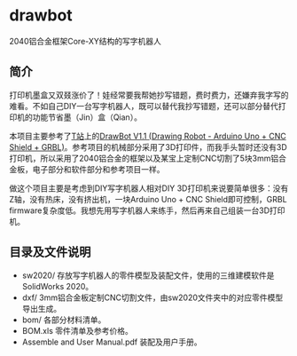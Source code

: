 ﻿# drawbot
2040铝合金框架Core-XY结构的写字机器人

## 简介
打印机墨盒又双叕涨价了！娃经常要我帮她抄写错题，费时费力，还嫌弃我字写的难看。不如自己DIY一台写字机器人，既可以替代我抄写错题，还可以部分替代打印机的功能节省墨（Jin）盒（Qian）。

本项目主要参考了[T站](https://www.thingiverse.com/)上的[DrawBot V1.1 (Drawing Robot - Arduino Uno + CNC Shield + GRBL)](https://www.thingiverse.com/thing:2349232)。参考项目的机械部分采用了3D打印件，而我手头暂时还没有3D打印机，所以采用了2040铝合金的框架以及某宝上定制CNC切割了5块3mm铝合金板，电子部分和软件部分和参考项目一样。

做这个项目主要是考虑到DIY写字机器人相对DIY 3D打印机来说要简单很多：没有Z轴，没有热床，没有挤出机，一块Arduino Uno + CNC Shield即可控制，GRBL firmware复杂度低。我想先用写字机器人来练手，然后再来自己组装一台3D打印机。

## 目录及文件说明
- sw2020/ 存放写字机器人的零件模型及装配文件，使用的三维建模软件是SolidWorks 2020。
- dxf/ 3mm铝合金板定制CNC切割文件，由sw2020文件夹中的对应零件模型导出生成。
- bom/ 各部分材料清单。
- BOM.xls 零件清单及参考价格。
- Assemble and User Manual.pdf 装配及用户手册。
